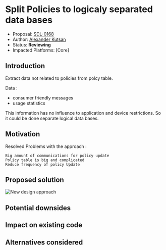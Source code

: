 # Split Policies to logicaly separated data bases 

* Proposal: [SDL-0168](nnnn-split_policies.md)
* Author: [Alexander Kutsan](https://github.com/LuxoftAKutsan)
* Status: **Reviewing**
* Impacted Platforms: [Core]

## Introduction

Extract data not related to policies from polcy table.

Data :
 - consumer friendly messages
 - usage statistics

This information has no influence to application and device restrictions. So it could be done separate logical data bases.

## Motivation

Resolved Problems with the approach :

    Big amount of communications for policy update
    Policy table is big and complicated
    Reduce frequency of policy Update

## Proposed solution
![New design approach](../assets/proposals/nnnn-split_policies/new_design.png)

## Potential downsides

## Impact on existing code

## Alternatives considered
